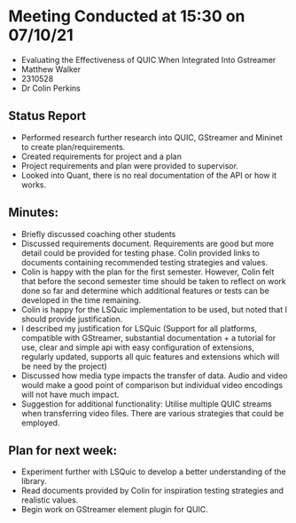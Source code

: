# Meeting Conducted at 15:30 on 07/10/21

* Evaluating the Effectiveness of QUIC When Integrated Into Gstreamer
* Matthew Walker
* 2310528
* Dr Colin Perkins


## Status Report

* Performed research further research into QUIC, GStreamer and Mininet to create plan/requirements.
* Created requirements for project and a plan
* Project requirements and plan were provided to supervisor.
* Looked into Quant, there is no real documentation of the API or how it works. 

## Minutes:

- Briefly discussed coaching other students
- Discussed requirements document. Requirements are good but more detail could be provided for testing phase. Colin provided links to documents containing recommended testing strategies and values. 
- Colin is happy with the plan for the first semester. However, Colin felt that before the second semester time should be taken to reflect on work done so far and determine which additional features or tests can be developed in the time remaining.
- Colin is happy for the LSQuic implementation to be used, but noted that I should provide justification. 
- I described my justification for LSQuic (Support for all platforms, compatible with GStreamer, substantial documentation + a tutorial for use, clear and simple api with easy configuration of extensions, regularly updated, supports all quic features and extensions which will be need by the project)
- Discussed how media type impacts the transfer of data. Audio and video would make a good point of comparison but individual video encodings will not have much impact.
- Suggestion for additional functionality: Utilise multiple QUIC streams when transferring video files. There are various strategies that could be employed. 


## Plan for next week:

- Experiment further with LSQuic to develop a better understanding of the library.
- Read documents provided by Colin for inspiration testing strategies and realistic values.
- Begin work on GStreamer element plugin for QUIC.
